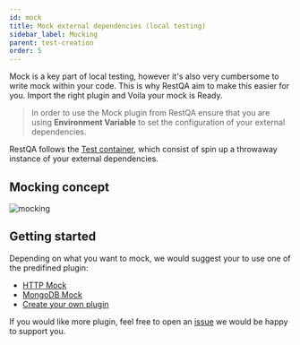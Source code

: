 ```yaml
---
id: mock
title: Mock external dependencies (local testing)
sidebar_label: Mocking
parent: test-creation
order: 5
---
```


Mock is a key part of local testing, however it's also very cumbersome to write mock within your code.
This is why RestQA aim to make this easier for you. Import the right plugin and Voila your mock is Ready.

> In order to use the Mock plugin from RestQA ensure that you are using **Environment Variable** to set the configuration of your external dependencies.

RestQA follows the [Test container](https://www.testcontainers.org/), which consist of spin up a throwaway instance of your external dependencies.

## Mocking concept

![mocking](images/documentation/mocking.png)


## Getting started

Depending on what you want to mock, we would suggest your to use one of the predifined plugin:

* [HTTP Mock](#/documentation/http-mock)
* [MongoDB Mock](#/documentation/mongodb-mock)
* [Create your own plugin](#/documentation/custom-plugin)


If you would like more plugin, feel free to open an [issue](https://github.com/restqa/restqa/issues/new/choose) we would be happy to support you.


